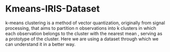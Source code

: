 # Kmeans-IRIS-Dataset
k-means clustering is a method of vector quantization, originally from signal processing, that aims to partition n observations into k clusters in which each observation belongs to the cluster with the nearest mean , serving as a prototype of the cluster. Here we are using a dataset through which we can understand it in a better way.
